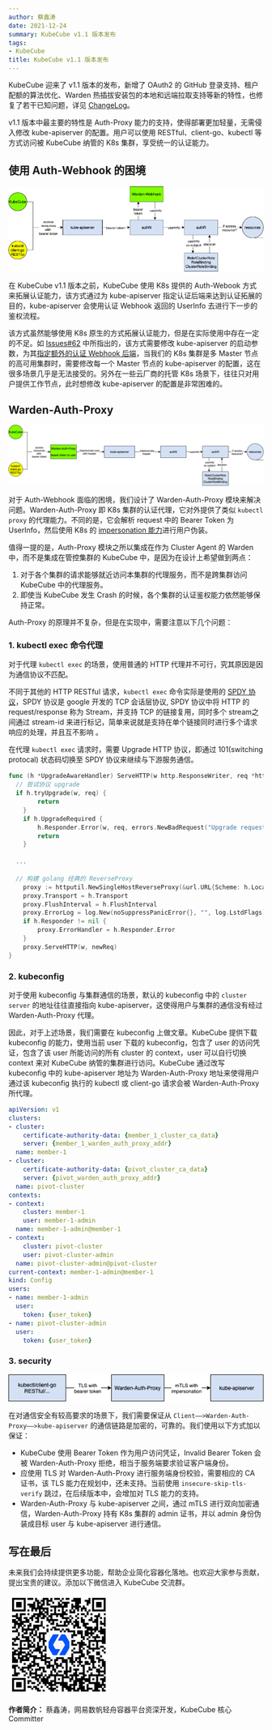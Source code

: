 ```yaml
---
author: 蔡鑫涛
date: 2021-12-24
summary: KubeCube v1.1 版本发布
tags:
- KubeCube 
title: KubeCube v1.1 版本发布
---
```


KubeCube 迎来了 v1.1 版本的发布，新增了 OAuth2 的 GitHub 登录支持、租户配额的算法优化、Warden 热插拔安装包的本地和远端拉取支持等新的特性，也修复了若干已知问题，详见 [ChangeLog](https://github.com/kubecube-io/KubeCube/blob/release-v1.1/docs/changelog.md)。

v1.1 版本中最主要的特性是 Auth-Proxy 能力的支持，使得部署更加轻量，无需侵入修改 kube-apiserver 的配置。用户可以使用 RESTful、client-go、kubectl 等方式访问被 KubeCube 纳管的 K8s 集群，享受统一的认证能力。

## 使用 Auth-Webhook 的困境

![Auth-Webhook](imgs/auth-webhook.png)

在 KubeCube v1.1 版本之前，KubeCube 使用 K8s 提供的 Auth-Webook 方式来拓展认证能力，该方式通过为 kube-apiserver 指定认证后端来达到认证拓展的目的，kube-apiserver 会使用认证 Webhook 返回的 UserInfo 去进行下一步的鉴权流程。

该方式虽然能够使用 K8s 原生的方式拓展认证能力，但是在实际使用中存在一定的不足。如 [Issues#62](https://github.com/kubecube-io/KubeCube/issues/62) 中所指出的，该方式需要修改 kube-apiserver 的启动参数，为其[指定额外的认证 Webhook 后端](https://kubernetes.io/zh/docs/reference/access-authn-authz/authentication/#webhook-token-authentication)，当我们的 K8s 集群是多 Master 节点的高可用集群时，需要修改每一个 Master 节点的 kube-apiserver 的配置，这在很多场景几乎是无法接受的。另外在一些云厂商的托管 K8s 场景下，往往只对用户提供工作节点，此时想修改 kube-apiserver 的配置是非常困难的。

## Warden-Auth-Proxy

![Auth-Proxy](imgs/auth-proxy.png)

对于 Auth-Webhook 面临的困境，我们设计了 Warden-Auth-Proxy 模块来解决问题。Warden-Auth-Proxy 即 K8s 集群的认证代理，它对外提供了类似 `kubectl proxy` 的代理能力。不同的是，它会解析 request 中的 Bearer Token 为 UserInfo，然后使用 K8s 的 [impersonation 能力](https://kubernetes.io/zh/docs/reference/access-authn-authz/authentication/#user-impersonation)进行用户伪装。

值得一提的是，Auth-Proxy 模块之所以集成在作为 Cluster Agent 的 Warden 中，而不是集成在管控集群的 KubeCube 中，是因为在设计上希望做到两点：

1. 对于各个集群的请求能够就近访问本集群的代理服务，而不是跨集群访问 KubeCube 中的代理服务。
2. 即使当 KubeCube 发生 Crash 的时候，各个集群的认证鉴权能力依然能够保持正常。

Auth-Proxy 的原理并不复杂，但是在实现中，需要注意以下几个问题：

### 1. kubectl exec 命令代理

对于代理  `kubectl exec` 的场景，使用普通的 HTTP 代理并不可行，究其原因是因为通信协议不匹配。

不同于其他的 HTTP RESTful 请求，`kubectl exec` 命令实际是使用的 [SPDY 协议](https://en.wikipedia.org/wiki/SPDY)，SPDY 协议是 google 开发的 TCP 会话层协议, SPDY 协议中将 HTTP 的 request/response 称为 Stream，并支持 TCP 的链接复用，同时多个 stream之间通过 stream-id 来进行标记，简单来说就是支持在单个链接同时进行多个请求响应的处理，并且互不影响 。

在代理 `kubectl exec` 请求时，需要 Upgrade HTTP 协议，即通过 101(switching protocal) 状态码切换至 SPDY 协议来继续与下游服务通信。

```go
func (h *UpgradeAwareHandler) ServeHTTP(w http.ResponseWriter, req *http.Request) {
  // 尝试协议 upgrade
  if h.tryUpgrade(w, req) {
		return
	}
	if h.UpgradeRequired {
		h.Responder.Error(w, req, errors.NewBadRequest("Upgrade request required"))
		return
	}

  ...

  // 构建 golang 经典的 ReverseProxy
	proxy := httputil.NewSingleHostReverseProxy(&url.URL{Scheme: h.Location.Scheme, Host: h.Location.Host})
	proxy.Transport = h.Transport
	proxy.FlushInterval = h.FlushInterval
	proxy.ErrorLog = log.New(noSuppressPanicError{}, "", log.LstdFlags)
	if h.Responder != nil {
		proxy.ErrorHandler = h.Responder.Error
	}
	proxy.ServeHTTP(w, newReq)
}
```

### 2. kubeconfig

对于使用 kubeconfig 与集群通信的场景，默认的 kubeconfig 中的 `cluster server` 的地址往往直接指向 kube-apiserver，这使得用户与集群的通信没有经过 Warden-Auth-Proxy 代理。

因此，对于上述场景，我们需要在 kubeconfig 上做文章。KubeCube 提供下载 kubeconfig  的能力，使用当前 user 下载的 kubeconfig，包含了 user 的访问凭证，包含了该 user 所能访问的所有 cluster  的 context，user 可以自行切换 context 来对 KubeCube 纳管的集群进行访问。KubeCube 通过改写 kubeconfig 中的 kube-apiserver 地址为 Warden-Auth-Proxy 地址来使得用户通过该 kubeconfig 执行的 kubectl 或 client-go 请求会被 Warden-Auth-Proxy 所代理。

```yaml
apiVersion: v1
clusters:
- cluster:
    certificate-authority-data: {member_1_cluster_ca_data}
    server: {member_1_warden_auth_proxy_addr}
  name: member-1
- cluster:
    certificate-authority-data: {pivot_cluster_ca_data}
    server: {pivot_warden_auth_proxy_addr}
  name: pivot-cluster
contexts:
- context:
    cluster: member-1
    user: member-1-admin
  name: member-1-admin@member-1
- context:
    cluster: pivot-cluster
    user: pivot-cluster-admin
  name: pivot-cluster-admin@pivot-cluster
current-context: member-1-admin@member-1
kind: Config
users:
- name: member-1-admin
  user:
    token: {user_token}
- name: pivot-cluster-admin
  user:
    token: {user_token}
```

### 3. security

![Auth-Proxy-security](imgs/auth-proxy-security.png)

在对通信安全有较高要求的场景下，我们需要保证从 `Client——>Warden-Auth-Proxy——>kube-apiserver` 的通信链路是加密的，可靠的。我们使用以下方式加以保证：

- KubeCube 使用 Bearer Token 作为用户访问凭证，Invalid Bearer Token 会被 Warden-Auth-Proxy 拒绝，相当于服务端要求验证客户端身份。
- 应使用 TLS 对 Warden-Auth-Proxy 进行服务端身份校验，需要相应的 CA 证书，该 TLS 能力在规划中，还未支持。当前使用 `insecure-skip-tls-verify` 跳过，在后续版本中，会增加对 TLS 能力的支持。
- Warden-Auth-Proxy 与 kube-apiserver 之间，通过 mTLS 进行双向加密通信，Warden-Auth-Proxy 持有 K8s 集群的 admin 证书，并以 admin 身份伪装成目标 user 与 kube-apiserver 进行通信。

## 写在最后

未来我们会持续提供更多功能，帮助企业简化容器化落地。也欢迎大家参与贡献，提出宝贵的建议。添加以下微信进入 KubeCube 交流群。

<img src="/imgs/kubecube-wechat.png" alt="kubecube微信" style="zoom:40%;" />

**作者简介：** 蔡鑫涛，网易数帆轻舟容器平台资深开发，KubeCube 核心 Committer

